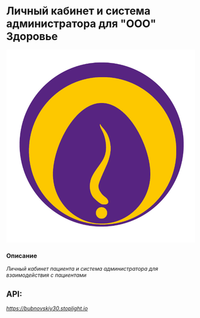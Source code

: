 # Личный кабинет и система администратора для "ООО" Здоровье

![Логотип](./assets/logo.jpg)

### Описание

*Личный кабинет пациента и система администратора для взаимодействия с пациентами*

## API:
*https://bubnovskiy30.stoplight.io*


